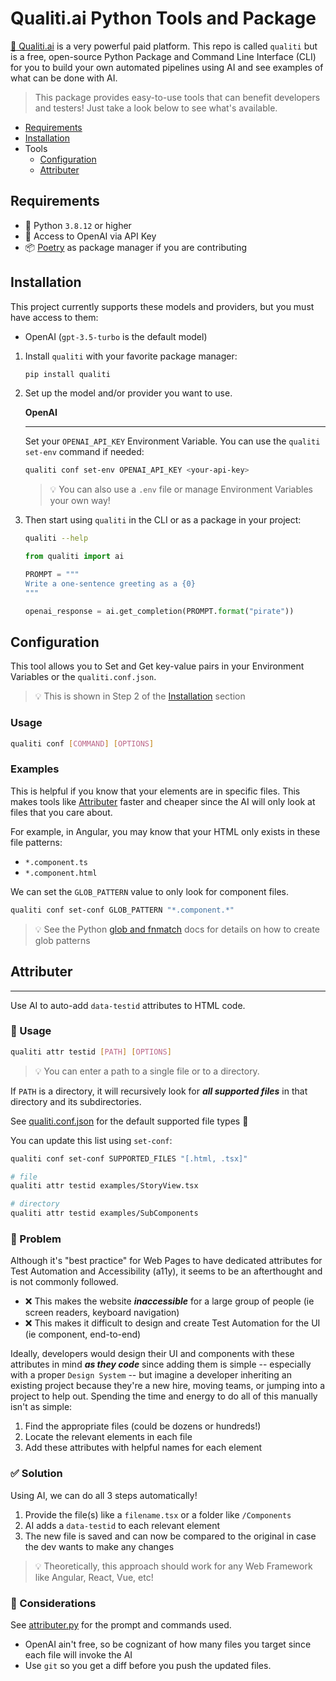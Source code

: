 # Qualiti.ai Python Tools and Package

[🔗 Qualiti.ai](https://qualiti.ai) is a very powerful paid platform. This repo is called `qualiti` but is a free, open-source Python Package and Command Line Interface (CLI) for you to build your own automated pipelines using AI and see examples of what can be done with AI.

> This package provides easy-to-use tools that can benefit developers and testers! Just take a look below to see what's available.

- [Requirements](#requirements)
- [Installation](#installation)
- Tools
  - [Configuration](#configuration)
  - [Attributer](#attributer)

## Requirements

- 🐍 Python `3.8.12` or higher
- 🔑 Access to OpenAI via API Key
- 📦 [Poetry](https://python-poetry.org/) as package manager if you are contributing

## Installation

This project currently supports these models and providers, but you must have access to them:

- OpenAI (`gpt-3.5-turbo` is the default model)

1. Install `qualiti` with your favorite package manager:

    ```bash
    pip install qualiti
    ```

2. Set up the model and/or provider you want to use.

    **OpenAI**

    ---

    Set your `OPENAI_API_KEY` Environment Variable. You can use the `qualiti set-env` command if needed:

    ```bash
    qualiti conf set-env OPENAI_API_KEY <your-api-key>
    ```

    > 💡 You can also use a `.env` file or manage Environment Variables your own way!

3. Then start using `qualiti` in the CLI or as a package in your project:

    ```bash
    qualiti --help
    ```

    ```python
    from qualiti import ai

    PROMPT = """
    Write a one-sentence greeting as a {0}
    """

    openai_response = ai.get_completion(PROMPT.format("pirate"))
    ```

## Configuration

This tool allows you to Set and Get key-value pairs in your Environment Variables or the `qualiti.conf.json`.

> 💡 This is shown in Step 2 of the [Installation](#installation) section

### Usage

```bash
qualiti conf [COMMAND] [OPTIONS]
```

### Examples

This is helpful if you know that your elements are in specific files. This makes tools like [Attributer](#attributer) faster and cheaper since the AI will only look at files that you care about.

For example, in Angular, you may know that your HTML only exists in these file patterns:

- `*.component.ts`
- `*.component.html`

We can set the `GLOB_PATTERN` value to only look for component files.

```bash
qualiti conf set-conf GLOB_PATTERN "*.component.*"
```

> 💡 See the Python [glob and fnmatch](https://docs.python.org/3/library/fnmatch.html#module-fnmatch) docs for details on how to create glob patterns

## Attributer

---

Use AI to auto-add `data-testid` attributes to HTML code.

### 🤖 Usage

```bash
qualiti attr testid [PATH] [OPTIONS]
```

> 💡 You can enter a path to a single file or to a directory.

If `PATH` is a directory, it will recursively look for ***all supported files*** in that directory and its subdirectories.

See [qualiti.conf.json](./qualiti/qualiti.conf.json) for the default supported file types 👀

You can update this list using `set-conf`:

```bash
qualiti conf set-conf SUPPORTED_FILES "[.html, .tsx]"
```

```bash
# file
qualiti attr testid examples/StoryView.tsx

# directory
qualiti attr testid examples/SubComponents
```

### 🤕 Problem

Although it's "best practice" for Web Pages to have dedicated attributes for Test Automation and Accessibility (a11y), it seems to be an afterthought and is not commonly followed.

- ❌ This makes the website ***inaccessible*** for a large group of people (ie screen readers, keyboard navigation)
- ❌ This makes it difficult to design and create Test Automation for the UI (ie component, end-to-end)

Ideally, developers would design their UI and components with these attributes in mind ***as they code*** since adding them is simple -- especially with a proper `Design System` -- but imagine a developer inheriting an existing project because they're a new hire, moving teams, or jumping into a project to help out. Spending the time and energy to do all of this manually isn't as simple:

1. Find the appropriate files (could be dozens or hundreds!)
2. Locate the relevant elements in each file
3. Add these attributes with helpful names for each element

### ✅ Solution

Using AI, we can do all 3 steps automatically!

1. Provide the file(s) like a `filename.tsx` or a folder like `/Components`
2. AI adds a `data-testid` to each relevant element
3. The new file is saved and can now be compared to the original in case the dev wants to make any changes

> 💡 Theoretically, this approach should work for any Web Framework like Angular, React, Vue, etc!

### 💭 Considerations

See [attributer.py](/qualiti/attributer.py) for the prompt and commands used.

- OpenAI ain't free, so be cognizant of how many files you target since each file will invoke the AI
- Use `git` so you get a diff before you push the updated files.
